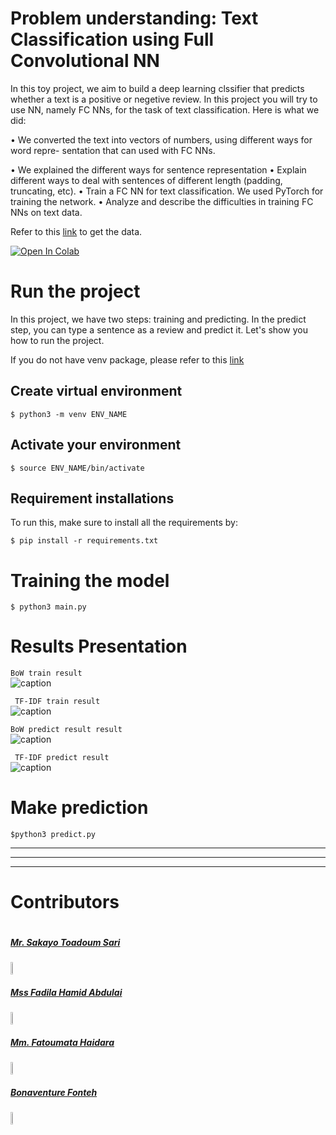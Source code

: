 # Problem understanding: Text Classification using Full Convolutional NN #
In this toy project, we aim to build a deep learning clssifier that predicts whether a text is a positive or negetive review.
In this project you will try to use NN, namely FC NNs, for the task of
text classification. Here is what we did:

• We converted the text into vectors of numbers, using different ways for word repre-
sentation that can used with FC NNs.

• We explained the different ways for sentence representation 
• Explain different ways to deal with sentences of different length (padding, truncating, etc).
• Train a FC NN for text classification.  We used PyTorch for training the network.
• Analyze and describe the difficulties in training FC NNs on text data. </br>

Refer to this [link](https://www.kaggle.com/datasets/prakharrathi25/google-play-store-reviews) to get the data.

[![Open In Colab](https://colab.research.google.com/assets/colab-badge.svg)](https://colab.research.google.com/drive/1375jOKvtvyeEcn71kRL5VlmgS36EY4Qi?usp=sharing)

# Run the project #
In this project, we have two steps: training and predicting. In the predict step, you can type a sentence as a review  and predict it. Let's show you how to run the project.

If you do not have venv package, please refer to this [link](https://linuxize.com/post/how-to-create-python-virtual-environments-on-ubuntu-18-04/)
</br>

## Create virtual environment ##

```
$ python3 -m venv ENV_NAME
```
## Activate your environment ##

```
$ source ENV_NAME/bin/activate
```

## Requirement installations ##
To run this, make sure to install all the requirements by:

```
$ pip install -r requirements.txt 
```
# Training the model #

```
$ python3 main.py 
```

# Results Presentation

```BoW train result```  </br>
![caption](figures/bw1.png) 

``` TF-IDF train result```  </br>
![caption](figures/tf-idf.png) 

```BoW predict result result```  </br>
![caption](figures/bw2.png) 

``` TF-IDF predict result```  </br>
![caption](figures/tf-idf2.png) 

# Make prediction #

```
$python3 predict.py
```
___

---
___


# Contributors #
<div style="display:flex;align-items:center">

<div style="display:flex;align-items:center">
    <div>
        <h5> <a href='https://github.com/Toadoum'> Mr. Sakayo Toadoum Sari </a> </h5> <img src="figures/sari.png" height= 7% width= 7%>
<div>
    <h5> <a href='.'> Mss Fadila Hamid Abdulai </a> </h5> <img src="images/cat.0.jpg" height= 7% width= 7%>
    
<div>
    <h5> <a href='.'> Mm. Fatoumata Haidara </a> </h5> <img src="images/cat.0.jpg" height= 7% width= 7%>
<div>
    <h5> <a href='https://github.com/BFonteh'> Bonaventure Fonteh </a> </h5> <img src="figures/fonteh.png" height= 7% width= 7%>
    
</div> 